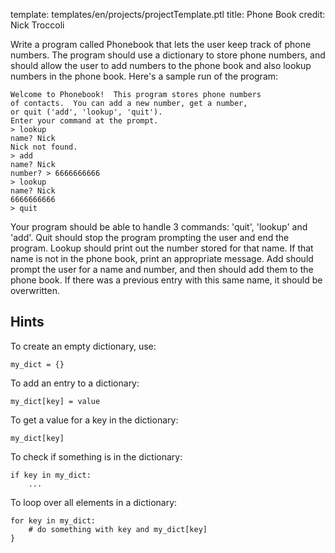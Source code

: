 template: templates/en/projects/projectTemplate.ptl
title: Phone Book
credit: Nick Troccoli

Write a program called Phonebook that lets the user keep track of phone numbers.  The program should use a dictionary to store phone numbers, and should allow the user to add numbers to the phone book and also lookup numbers in the phone book.  Here's a sample run of the program:

```
Welcome to Phonebook!  This program stores phone numbers
of contacts.  You can add a new number, get a number,
or quit ('add', 'lookup', 'quit').
Enter your command at the prompt.
> lookup
name? Nick
Nick not found.
> add
name? Nick
number? > 6666666666
> lookup
name? Nick
6666666666
> quit
```

Your program should be able to handle 3 commands: 'quit', 'lookup' and 'add'.  Quit should stop the program prompting the user and end the program.  Lookup should print out the number stored for that name.  If that name is not in the phone book, print an appropriate message.  Add should prompt the user for a name and number, and then should add them to the phone book.  If there was a previous entry with this same name, it should be overwritten.



## Hints
To create an empty dictionary, use:

```
my_dict = {}
```

To add an entry to a dictionary:

```
my_dict[key] = value
```

To get a value for a key in the dictionary:

```
my_dict[key]
```

To check if something is in the dictionary:

```
if key in my_dict:
	...
```

To loop over all elements in a dictionary:

```
for key in my_dict:
    # do something with key and my_dict[key]
}
```